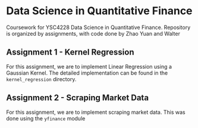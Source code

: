 # Data Science in Quantitative Finance

Coursework for YSC4228 Data Science in Quantitative Finance. Repository is organized by assignments, with code done by Zhao Yuan and Walter

## Assignment 1 - Kernel Regression

For this assignment, we are to implement Linear Regression using a Gaussian Kernel. The detailed implementation can be found in the `kernel_regression` directory.

## Assignment 2 - Scraping Market Data

For this assignment, we are to implement scraping market data. This was done using the `yfinance` module
